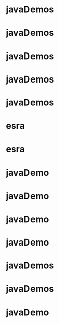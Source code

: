 # javaDemos
# javaDemos
# javaDemos
# javaDemos
# javaDemos
# esra
# esra
# javaDemo
# javaDemo
# javaDemo
# javaDemo
# javaDemos
# javaDemos
# javaDemo
